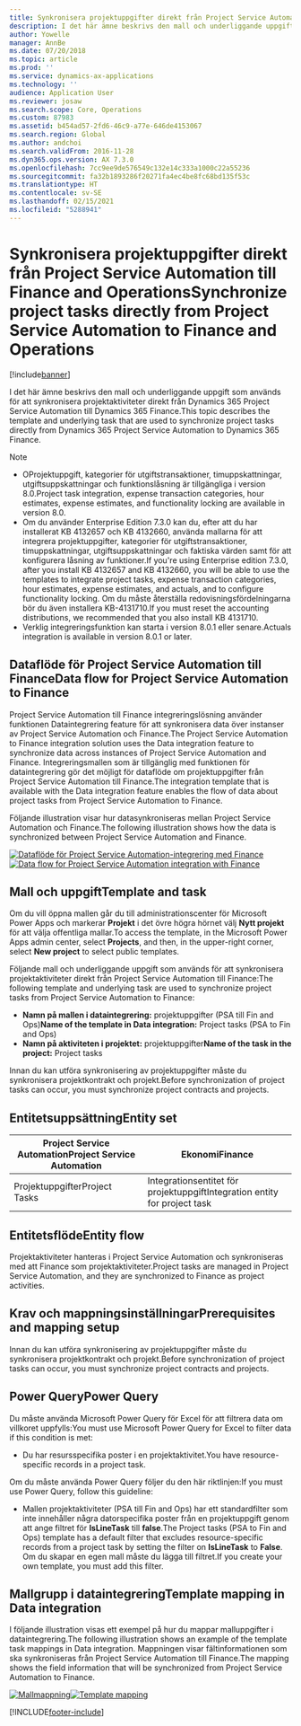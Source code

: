 ```yaml
---
title: Synkronisera projektuppgifter direkt från Project Service Automation till Finance and Operations
description: I det här ämne beskrivs den mall och underliggande uppgift som används för att synkronisera projektaktiviteter direkt från Microsoft Dynamics 365 Project Service Automation till Dynamics 365 Finance.
author: Yowelle
manager: AnnBe
ms.date: 07/20/2018
ms.topic: article
ms.prod: ''
ms.service: dynamics-ax-applications
ms.technology: ''
audience: Application User
ms.reviewer: josaw
ms.search.scope: Core, Operations
ms.custom: 87983
ms.assetid: b454ad57-2fd6-46c9-a77e-646de4153067
ms.search.region: Global
ms.author: andchoi
ms.search.validFrom: 2016-11-28
ms.dyn365.ops.version: AX 7.3.0
ms.openlocfilehash: 7cc9ee9de576549c132e14c333a1000c22a55236
ms.sourcegitcommit: fa32b1893286f20271fa4ec4be8fc68bd135f53c
ms.translationtype: HT
ms.contentlocale: sv-SE
ms.lasthandoff: 02/15/2021
ms.locfileid: "5288941"
---
```

# <a name="synchronize-project-tasks-directly-from-project-service-automation-to-finance-and-operations"></a><span data-ttu-id="4b4ba-103">Synkronisera projektuppgifter direkt från Project Service Automation till Finance and Operations</span><span class="sxs-lookup"><span data-stu-id="4b4ba-103">Synchronize project tasks directly from Project Service Automation to Finance and Operations</span></span>

[!include[banner](../includes/banner.md)]

<span data-ttu-id="4b4ba-104">I det här ämne beskrivs den mall och underliggande uppgift som används för att synkronisera projektaktiviteter direkt från Dynamics 365 Project Service Automation till Dynamics 365 Finance.</span><span class="sxs-lookup"><span data-stu-id="4b4ba-104">This topic describes the template and underlying task that are used to synchronize project tasks directly from Dynamics 365 Project Service Automation to Dynamics 365 Finance.</span></span>

> [!NOTE]
> - <span data-ttu-id="4b4ba-105">OProjektuppgift, kategorier för utgiftstransaktioner, timuppskattningar, utgiftsuppskattningar och funktionslåsning är tillgängliga i version 8.0.</span><span class="sxs-lookup"><span data-stu-id="4b4ba-105">Project task integration, expense transaction categories, hour estimates, expense estimates, and functionality locking are available in version 8.0.</span></span>
> - <span data-ttu-id="4b4ba-106">Om du använder Enterprise Edition 7.3.0 kan du, efter att du har installerat KB 4132657 och KB 4132660, använda mallarna för att integrera projektuppgifter, kategorier för utgiftstransaktioner, timuppskattningar, utgiftsuppskattningar och faktiska värden samt för att konfigurera låsning av funktioner.</span><span class="sxs-lookup"><span data-stu-id="4b4ba-106">If you're using Enterprise edition 7.3.0, after you install KB 4132657 and KB 4132660, you will be able to use the templates to integrate project tasks, expense transaction categories, hour estimates, expense estimates, and actuals, and to configure functionality locking.</span></span> <span data-ttu-id="4b4ba-107">Om du måste återställa redovisningsfördelningarna bör du även installera KB-4131710.</span><span class="sxs-lookup"><span data-stu-id="4b4ba-107">If you must reset the accounting distributions, we recommended that you also install KB 4131710.</span></span>
> - <span data-ttu-id="4b4ba-108">Verklig integreringsfunktion kan starta i version 8.0.1 eller senare.</span><span class="sxs-lookup"><span data-stu-id="4b4ba-108">Actuals integration is available in version 8.0.1 or later.</span></span>

## <a name="data-flow-for-project-service-automation-to-finance"></a><span data-ttu-id="4b4ba-109">Dataflöde för Project Service Automation till Finance</span><span class="sxs-lookup"><span data-stu-id="4b4ba-109">Data flow for Project Service Automation to Finance</span></span>

<span data-ttu-id="4b4ba-110">Project Service Automation till Finance integreringslösning använder funktionen Dataintegrering feature för att synkronisera data över instanser av Project Service Automation och Finance.</span><span class="sxs-lookup"><span data-stu-id="4b4ba-110">The Project Service Automation to Finance integration solution uses the Data integration feature to synchronize data across instances of Project Service Automation and Finance.</span></span> <span data-ttu-id="4b4ba-111">Integreringsmallen som är tillgänglig med funktionen för dataintegrering gör det möjligt för dataflöde om projektuppgifter från Project Service Automation till Finance.</span><span class="sxs-lookup"><span data-stu-id="4b4ba-111">The integration template that is available with the Data integration feature enables the flow of data about project tasks from Project Service Automation to Finance.</span></span>

<span data-ttu-id="4b4ba-112">Följande illustration visar hur datasynkroniseras mellan Project Service Automation och Finance.</span><span class="sxs-lookup"><span data-stu-id="4b4ba-112">The following illustration shows how the data is synchronized between Project Service Automation and Finance.</span></span>

<span data-ttu-id="4b4ba-113">[![Dataflöde för Project Service Automation-integrering med Finance](./media/ProjectTasksFlow.png)](./media/ProjectTasksFlow.png)</span><span class="sxs-lookup"><span data-stu-id="4b4ba-113">[![Data flow for Project Service Automation integration with Finance](./media/ProjectTasksFlow.png)](./media/ProjectTasksFlow.png)</span></span>

## <a name="template-and-task"></a><span data-ttu-id="4b4ba-114">Mall och uppgift</span><span class="sxs-lookup"><span data-stu-id="4b4ba-114">Template and task</span></span>

<span data-ttu-id="4b4ba-115">Om du vill öppna mallen går du till administrationscenter för Microsoft Power Apps och markerar **Projekt** i det övre högra hörnet välj **Nytt projekt** för att välja offentliga mallar.</span><span class="sxs-lookup"><span data-stu-id="4b4ba-115">To access the template, in the Microsoft Power Apps admin center, select **Projects**, and then, in the upper-right corner, select **New project** to select public templates.</span></span>

<span data-ttu-id="4b4ba-116">Följande mall och underliggande uppgift som används för att synkronisera projektaktiviteter direkt från Project Service Automation till Finance:</span><span class="sxs-lookup"><span data-stu-id="4b4ba-116">The following template and underlying task are used to synchronize project tasks from Project Service Automation to Finance:</span></span>

- <span data-ttu-id="4b4ba-117">**Namn på mallen i dataintegrering:** projektuppgifter (PSA till Fin and Ops)</span><span class="sxs-lookup"><span data-stu-id="4b4ba-117">**Name of the template in Data integration:** Project tasks (PSA to Fin and Ops)</span></span>
- <span data-ttu-id="4b4ba-118">**Namn på aktiviteten i projektet:** projektuppgifter</span><span class="sxs-lookup"><span data-stu-id="4b4ba-118">**Name of the task in the project:** Project tasks</span></span>

<span data-ttu-id="4b4ba-119">Innan du kan utföra synkronisering av projektuppgifter måste du synkronisera projektkontrakt och projekt.</span><span class="sxs-lookup"><span data-stu-id="4b4ba-119">Before synchronization of project tasks can occur, you must synchronize project contracts and projects.</span></span>

## <a name="entity-set"></a><span data-ttu-id="4b4ba-120">Entitetsuppsättning</span><span class="sxs-lookup"><span data-stu-id="4b4ba-120">Entity set</span></span>

| <span data-ttu-id="4b4ba-121">Project Service Automation</span><span class="sxs-lookup"><span data-stu-id="4b4ba-121">Project Service Automation</span></span> | <span data-ttu-id="4b4ba-122">Ekonomi</span><span class="sxs-lookup"><span data-stu-id="4b4ba-122">Finance</span></span>                             |
|----------------------------|-------------------------------------|
| <span data-ttu-id="4b4ba-123">Projektuppgifter</span><span class="sxs-lookup"><span data-stu-id="4b4ba-123">Project Tasks</span></span>              | <span data-ttu-id="4b4ba-124">Integrationsentitet för projektuppgift</span><span class="sxs-lookup"><span data-stu-id="4b4ba-124">Integration entity for project task</span></span> |

## <a name="entity-flow"></a><span data-ttu-id="4b4ba-125">Entitetsflöde</span><span class="sxs-lookup"><span data-stu-id="4b4ba-125">Entity flow</span></span>

<span data-ttu-id="4b4ba-126">Projektaktiviteter hanteras i Project Service Automation och synkroniseras med att Finance som projektaktiviteter.</span><span class="sxs-lookup"><span data-stu-id="4b4ba-126">Project tasks are managed in Project Service Automation, and they are synchronized to Finance as project activities.</span></span>

## <a name="prerequisites-and-mapping-setup"></a><span data-ttu-id="4b4ba-127">Krav och mappningsinställningar</span><span class="sxs-lookup"><span data-stu-id="4b4ba-127">Prerequisites and mapping setup</span></span>

<span data-ttu-id="4b4ba-128">Innan du kan utföra synkronisering av projektuppgifter måste du synkronisera projektkontrakt och projekt.</span><span class="sxs-lookup"><span data-stu-id="4b4ba-128">Before synchronization of project tasks can occur, you must synchronize project contracts and projects.</span></span>

## <a name="power-query"></a><span data-ttu-id="4b4ba-129">Power Query</span><span class="sxs-lookup"><span data-stu-id="4b4ba-129">Power Query</span></span>

<span data-ttu-id="4b4ba-130">Du måste använda Microsoft Power Query för Excel för att filtrera data om villkoret uppfylls:</span><span class="sxs-lookup"><span data-stu-id="4b4ba-130">You must use Microsoft Power Query for Excel to filter data if this condition is met:</span></span>

- <span data-ttu-id="4b4ba-131">Du har resursspecifika poster i en projektaktivitet.</span><span class="sxs-lookup"><span data-stu-id="4b4ba-131">You have resource-specific records in a project task.</span></span>

<span data-ttu-id="4b4ba-132">Om du måste använda Power Query följer du den här riktlinjen:</span><span class="sxs-lookup"><span data-stu-id="4b4ba-132">If you must use Power Query, follow this guideline:</span></span>

- <span data-ttu-id="4b4ba-133">Mallen projektaktiviteter (PSA till Fin and Ops) har ett standardfilter som inte innehåller några datorspecifika poster från en projektuppgift genom att ange filtret för **IsLineTask** till **false**.</span><span class="sxs-lookup"><span data-stu-id="4b4ba-133">The Project tasks (PSA to Fin and Ops) template has a default filter that excludes resource-specific records from a project task by setting the filter on **IsLineTask** to **False**.</span></span> <span data-ttu-id="4b4ba-134">Om du skapar en egen mall måste du lägga till filtret.</span><span class="sxs-lookup"><span data-stu-id="4b4ba-134">If you create your own template, you must add this filter.</span></span>

## <a name="template-mapping-in-data-integration"></a><span data-ttu-id="4b4ba-135">Mallgrupp i dataintegrering</span><span class="sxs-lookup"><span data-stu-id="4b4ba-135">Template mapping in Data integration</span></span>

<span data-ttu-id="4b4ba-136">I följande illustration visas ett exempel på hur du mappar malluppgifter i dataintegrering.</span><span class="sxs-lookup"><span data-stu-id="4b4ba-136">The following illustration shows an example of the template task mappings in Data integration.</span></span> <span data-ttu-id="4b4ba-137">Mappningen visar fältinformationen som ska synkroniseras från Project Service Automation till Finance.</span><span class="sxs-lookup"><span data-stu-id="4b4ba-137">The mapping shows the field information that will be synchronized from Project Service Automation to Finance.</span></span>

<span data-ttu-id="4b4ba-138">[![Mallmappning](./media/ProjectTasksMapping.png)](./media/ProjectTasksMapping.png)</span><span class="sxs-lookup"><span data-stu-id="4b4ba-138">[![Template mapping](./media/ProjectTasksMapping.png)](./media/ProjectTasksMapping.png)</span></span>


[!INCLUDE[footer-include](../includes/footer-banner.md)]